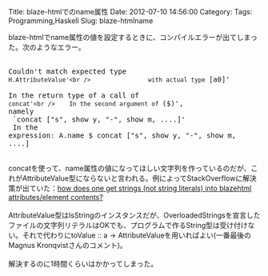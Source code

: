 Title: blaze-htmlでのname属性
Date: 2012-07-10 14:56:00
Category: 
Tags: Programming,Haskell
Slug: blaze-htmlname

 blaze-htmlでname属性の値を設定するときに、コンパイルエラーが出てしまった。次のようなエラー。<br /><br /><pre>    Couldn't match expected type `H.AttributeValue'<br />                with actual type `[a0]'<br />    In the return type of a call of `concat'<br />    In the second argument of `($)', namely<br />      `concat ["s", show y, "-", show m, ....]'<br />    In the expression: A.name $ concat ["s", show y, "-", show m, ....]&nbsp;<br /></pre><br />concatを使って、name属性の値になってほしい文字列を作っているのだが、これがAttributeValue型にならないと言われる。例によってStackOverflowに解決策が出ていた：<a href="http://stackoverflow.com/questions/3313056/how-does-one-get-strings-not-string-literals-into-blazehtml-attributes-element">how does one get strings (not string literals) into blazehtml attributes/element contents?</a><br /><br />AttributeValue型はIsStringのインスタンスだが、OverloadedStringsを宣言したファイルの文字列リテラルはOKでも、プログラムで作るString型は受け付けない。それで代わりにtoValue :: a -&gt; AttributeValueを用いればよい(一番最後のMagnus Kronqvistさんのコメント)。<br /><br />解決するのに1時間くらいはかかってしまった。
